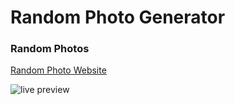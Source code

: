 # Random Photo Generator
### Random Photos
[Random Photo Website](https://loader-image.netlify.app/)

![live preview](https://pbs.twimg.com/media/Fc2UhTgXEAIAR-P?format=jpg&name=900x900)
